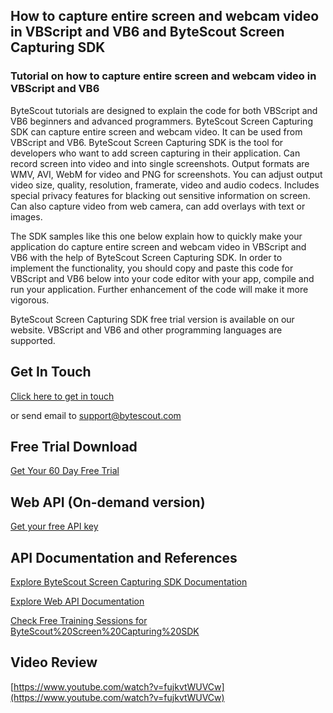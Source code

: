 ## How to capture entire screen and webcam video in VBScript and VB6 and ByteScout Screen Capturing SDK

### Tutorial on how to capture entire screen and webcam video in VBScript and VB6

ByteScout tutorials are designed to explain the code for both VBScript and VB6 beginners and advanced programmers. ByteScout Screen Capturing SDK can capture entire screen and webcam video. It can be used from VBScript and VB6. ByteScout Screen Capturing SDK is the tool for developers who want to add screen capturing in their application. Can record screen into video and into single screenshots. Output formats are WMV, AVI, WebM for video and PNG for screenshots. You can adjust output video size, quality, resolution, framerate, video and audio codecs. Includes special privacy features for blacking out sensitive information on screen. Can also capture video from web camera, can add overlays with text or images.

The SDK samples like this one below explain how to quickly make your application do capture entire screen and webcam video in VBScript and VB6 with the help of ByteScout Screen Capturing SDK. In order to implement the functionality, you should copy and paste this code for VBScript and VB6 below into your code editor with your app, compile and run your application. Further enhancement of the code will make it more vigorous.

ByteScout Screen Capturing SDK free trial version is available on our website. VBScript and VB6 and other programming languages are supported.

## Get In Touch

[Click here to get in touch](https://bytescout.zendesk.com/hc/en-us/requests/new?subject=ByteScout%20Screen%20Capturing%20SDK%20Question)

or send email to [support@bytescout.com](mailto:support@bytescout.com?subject=ByteScout%20Screen%20Capturing%20SDK%20Question) 

## Free Trial Download

[Get Your 60 Day Free Trial](https://bytescout.com/download/web-installer?utm_source=github-readme)

## Web API (On-demand version)

[Get your free API key](https://pdf.co/documentation/api?utm_source=github-readme)

## API Documentation and References

[Explore ByteScout Screen Capturing SDK Documentation](https://bytescout.com/documentation/index.html?utm_source=github-readme)

[Explore Web API Documentation](https://pdf.co/documentation/api?utm_source=github-readme)

[Check Free Training Sessions for ByteScout%20Screen%20Capturing%20SDK](https://academy.bytescout.com/)

## Video Review

[https://www.youtube.com/watch?v=fujkvtWUVCw](https://www.youtube.com/watch?v=fujkvtWUVCw)